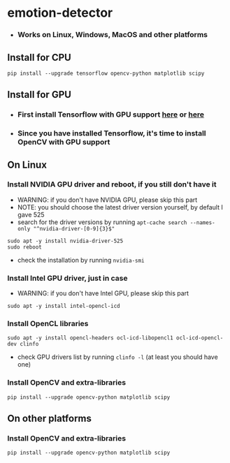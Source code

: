# emotion-detector
* ### Works on Linux, Windows, MacOS and other platforms


## Install for CPU
```
pip install --upgrade tensorflow opencv-python matplotlib scipy
```


## Install for GPU

* ### First install Tensorflow with GPU support [here](https://www.tensorflow.org/install/pip) or [here](https://medium.com/nerd-for-tech/installing-tensorflow-with-gpu-acceleration-on-linux-f3f55dd15a9)
* ### Since you have installed Tensorflow, it's time to install OpenCV with GPU support

## On Linux

### Install NVIDIA GPU driver and reboot, if you still don't have it
* WARNING: if you don't have NVIDIA GPU, please skip this part
* NOTE: you should choose the latest driver version yourself, by default I gave 525
* search for the driver versions by running `apt-cache search --names-only "^nvidia-driver-[0-9]{3}$"`
```
sudo apt -y install nvidia-driver-525
sudo reboot
```
* check the installation by running `nvidia-smi`

### Install Intel GPU driver, just in case
* WARNING: if you don't have Intel GPU, please skip this part
```
sudo apt -y install intel-opencl-icd
```

### Install OpenCL libraries
```
sudo apt -y install opencl-headers ocl-icd-libopencl1 ocl-icd-opencl-dev clinfo
```
* check GPU drivers list by running `clinfo -l` (at least you should have one)

### Install OpenCV and extra-libraries
```
pip install --upgrade opencv-python matplotlib scipy
```

## On other platforms

### Install OpenCV and extra-libraries
```
pip install --upgrade opencv-python matplotlib scipy
```
